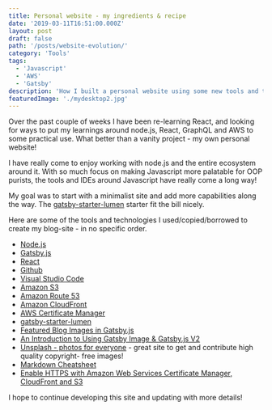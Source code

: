 ```yaml
---
title: Personal website - my ingredients & recipe
date: '2019-03-11T16:51:00.000Z'
layout: post
draft: false
path: '/posts/website-evolution/'
category: 'Tools'
tags:
  - 'Javascript'
  - 'AWS'
  - 'Gatsby'
description: 'How I built a personal website using some new tools and technologies'
featuredImage: './mydesktop2.jpg'
---
```


Over the past couple of weeks I have been re-learning React, and looking for ways to put my learnings around node.js, React, GraphQL and AWS to some practical use. What better than a vanity project - my own personal website!

I have really come to enjoy working with node.js and the entire ecosystem around it. With so much focus on making Javascript more palatable for OOP purists, the tools and IDEs around Javascript have really come a long way!

My goal was to start with a minimalist site and add more capabilities along the way. The [gatsby-starter-lumen](https://www.gatsbyjs.org/starters/alxshelepenok/gatsby-starter-lumen/) starter fit the bill nicely.

Here are some of the tools and technologies I used/copied/borrowed to create my blog-site - in no specific order.

- [Node.js](https://nodejs.org/en/)
- [Gatsby.js](https://www.gatsbyjs.org/)
- [React](https://reactjs.org/)
- [Github](https://github.com/)
- [Visual Studio Code](https://code.visualstudio.com/)
- [Amazon S3](https://aws.amazon.com/s3/)
- [Amazon Route 53](https://aws.amazon.com/route53/)
- [Amazon CloudFront](https://aws.amazon.com/cloudfront/)
- [AWS Certificate Manager](https://aws.amazon.com/certificate-manager/)
- [gatsby-starter-lumen](https://www.gatsbyjs.org/starters/alxshelepenok/gatsby-starter-lumen/)
- [Featured Blog Images in Gatsby.js](https://codebushi.com/gatsby-featured-images/)
- [An Introduction to Using Gatsby Image & Gatsby.js V2](https://codebushi.com/using-gatsby-image/)
- [Unsplash - photos for everyone](https://unsplash.com/) - great site to get and contribute high quality copyright- free images!
- [Markdown Cheatsheet](https://github.com/adam-p/markdown-here/wiki/Markdown-Cheatsheet)
- [Enable HTTPS with Amazon Web Services Certificate Manager, CloudFront and S3](https://webinista.com/updates/enable-https-cloudfront-certificate-manager-s3/)

I hope to continue developing this site and updating with more details!
